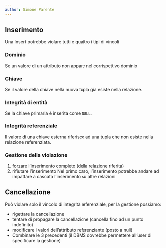 ```yaml
---
author: Simone Parente
---
```

## Inserimento
Una Insert potrebbe violare tutti e quattro i tipi di vincoli
### Dominio
Se un valore di un attributo non appare nel corrispettivo dominio
### Chiave
Se il valore della chiave nella nuova tupla già esiste nella relazione.
### Integrità di entità
Se la chiave primaria è inserita come `NULL`.
### Integrità referenziale
Il valore di una chiave esterna riferisce ad una tupla che non esiste nella relazione referenziata.
### Gestione della violazione
1. forzare l’inserimento completo (della relazione riferita)
2. rifiutare l’inserimento
Nel primo caso, l’inserimento potrebbe andare ad impattare a cascata l’inserimento su altre relazioni
## Cancellazione
Può violare solo il vincolo di integrità referenziale, per la gestione possiamo:
- rigettare la cancellazione
- tentare di propagare la cancellazione (cancella fino ad un punto indefinito)
- modificare i valori dell’attributo referenziante (posto a null)
- Combinare le 3 precedenti (il DBMS dovrebbe permettere all’user di specificare la gestione)